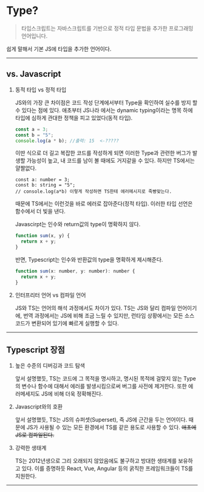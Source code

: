 # Type?

> 타입스크립트는 자바스크립트를 기반으로 정적 타입 문법을 추가한 프로그래밍 언어입니다.

쉽게 말해서 기본 JS에 타입을 추가한 언어이다.

---

## vs. Javascript

1. 동적 타입 vs 정적 타입

   JS와의 가장 큰 차이점은 코드 작성 단계에서부터 Type을 확인하여 실수를 방지 할 수 있다는 점에 있다. 애초부터 JS나라 에서는 dynamic typing이라는 명목 하에 타입에 심하게 관대한 정책을 피고 있었다(동적 타입).

   ```jsx
   const a = 3;
   const b = "5";
   console.log(a * b); //출력: 15  <-?????
   ```

   이딴 식으로 더 길고 복잡한 코드를 작성하게 되면 이러한 Type과 관련한 버그가 발생할 가능성이 높고, 내 코드를 남이 볼 때에도 거지같을 수 있다. 하지만 TS에서는 얄짤없다.

   ```tsx
   const a: number = 3;
   const b: string = "5";
   // console.log(a*b) 이렇게 작성하면 TS한테 에러메시지로 죽빵맞는다.
   ```

   때문에 TS에서는 이런것을 바로 에러로 잡아준다(정적 타입). 이러한 타입 선언은 함수에서 더 빛을 낸다.

   Javascirpt는 인수와 return값의 type이 명확하지 않다.

   ```jsx
   function sum(x, y) {
     return x + y;
   }
   ```

   반면, Typescript는 인수와 반환값의 type을 명확하게 제시해준다.

   ```jsx
   function sum(x: number, y: number): number {
     return x + y;
   }
   ```

2. 인터프리터 언어 vs 컴파일 언어

   JS와 TS는 언어의 해석 과정에서도 차이가 있다. TS는 JS와 달리 컴파일 언어이기에, 번역 과정에서는 JS에 비해 조금 느릴 수 있지만, 런타임 상황에서는 모든 소스코드가 변환되어 있기에 빠르게 실행할 수 있다.

---

## Typescript 장점

1. 높은 수준의 디버깅과 코드 탐색

   앞서 설명했듯, TS는 코드에 그 목적을 명시하고, 명시된 목적에 걸맞지 않는 Type의 변수나 함수에 대해서 에러를 발생시킴으로써 버그를 사전에 제거한다. 또한 에러메세지도 JS에 비해 더욱 정확해진다.

2. Javascript와의 호환

   앞서 설명했듯, TS는 JS의 슈퍼셋(Superset), 즉 JS에 근간을 두는 언어이다. 때문에 JS가 사용될 수 있는 모든 환경에서 TS를 같은 용도로 사용할 수 있다. ~~애초에 JS로 컴파일된다.~~

3. 강력한 생태계

   TS는 2012년생으로 그리 오래되지 않았음에도 불구하고 방대한 생태계를 보유하고 있다. 이를 증명하듯 React, Vue, Angular 등의 굵직한 프레임워크들이 TS를 지원한다.

---
